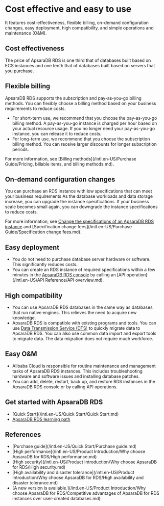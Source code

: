 # Cost effective and easy to use

It features cost-effectiveness, flexible billing, on-demand configuration changes, easy deployment, high compatibility, and simple operations and maintenance \(O&M\).

## Cost effectiveness

The price of ApsaraDB RDS is one third that of databases built based on ECS instances and one tenth that of databases built based on servers that you purchase.

## Flexible billing

ApsaraDB RDS supports the subscription and pay-as-you-go billing methods. You can flexibly choose a billing method based on your business requirements to reduce costs.

-   For short-term use, we recommend that you choose the pay-as-you-go billing method. A pay-as-you-go instance is charged per hour based on your actual resource usage. If you no longer need your pay-as-you-go instance, you can release it to reduce costs.
-   For long-term use, we recommend that you choose the subscription billing method. You can receive larger discounts for longer subscription periods.

For more information, see [Billing methods](/intl.en-US/Purchase Guide/Pricing, billable items, and billing methods.md).

## On-demand configuration changes

You can purchase an RDS instance with low specifications that can meet your business requirements As the database workloads and data storage increase, you can upgrade the instance specifications. If your business scale becomes small again, you can downgrade the instance specifications to reduce costs.

For more information, see [Change the specifications of an ApsaraDB RDS instance]() and [Specification change fees](/intl.en-US/Purchase Guide/Specification change fees.md).

## Easy deployment

-   You do not need to purchase database server hardware or software. This significantly reduces costs.
-   You can create an RDS instance of required specifications within a few minutes in the [ApsaraDB RDS console](https://rdsnext.console.aliyun.com) by calling an [API operation](/intl.en-US/API Reference/API overview.md).

## High compatibility

-   You can use ApsaraDB RDS databases in the same way as databases that run native engines. This relieves the need to acquire new knowledge.
-   ApsaraDB RDS is compatible with existing programs and tools. You can use [Data Transmission Service \(DTS\)]() to quickly migrate data to ApsaraDB RDS. You can also use common data import and export tools to migrate data. The data migration does not require much workforce.

## Easy O&M

-   Alibaba Cloud is responsible for routine maintenance and management tasks of ApsaraDB RDS instances. This includes troubleshooting hardware and software issues and installing database patches.
-   You can add, delete, restart, back up, and restore RDS instances in the ApsaraDB RDS console or by calling API operations.

## Get started with ApsaraDB RDS

-   [Quick Start](/intl.en-US/Quick Start/Quick Start.md)
-   [ApsaraDB RDS learning path](https://www.alibabacloud.com/getting-started/learningpath/rds)

## References

-   [Purchase guide](/intl.en-US/Quick Start/Purchase guide.md)
-   [High performance](/intl.en-US/Product Introduction/Why choose ApsaraDB for RDS/High performance.md)
-   [High security](/intl.en-US/Product Introduction/Why choose ApsaraDB for RDS/High security.md)
-   [High availability and disaster tolerance](/intl.en-US/Product Introduction/Why choose ApsaraDB for RDS/High availability and disaster tolerance.md)
-   [A new version is available.](/intl.en-US/Product Introduction/Why choose ApsaraDB for RDS/Competitive advantages of ApsaraDB for RDS instances over user-created databases.md)


